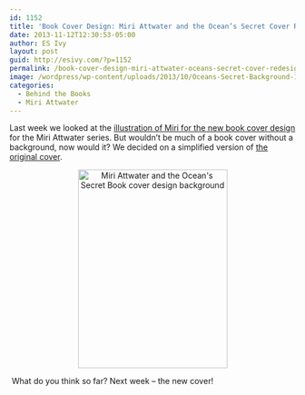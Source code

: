 ```yaml
---
id: 1152
title: 'Book Cover Design: Miri Attwater and the Ocean’s Secret Cover Redesign, part 5, background'
date: 2013-11-12T12:30:53-05:00
author: ES Ivy
layout: post
guid: http://esivy.com/?p=1152
permalink: /book-cover-design-miri-attwater-oceans-secret-cover-redesign-part-5/
image: /wordpress/wp-content/uploads/2013/10/Oceans-Secret-Background-150-x-150.jpg
categories:
  - Behind the Books
  - Miri Attwater
---
```

Last week we looked at the <a href="http://esivy.com/?p=1144" target="_blank">illustration of Miri for the new book cover design</a> for the Miri Attwater series. But wouldn&#8217;t be much of a book cover without a background, now would it? We decided on a simplified version of <a href="http://esivy.com/wordpress/wp-content/uploads/2012/10/underwater_1250x200013-e1349278127252.jpg" target="_blank">the original cover</a>.<!--more-->

<p style="text-align: center;">
  <img class="aligncenter size-full wp-image-1148" alt="Miri Attwater and the Ocean's Secret Book cover design background" src="http://esivy.com/wordpress/wp-content/uploads/2013/10/Oceans-Secret-Background-263-x-350.jpg" width="263" height="350" srcset="https://esivy.com/wordpress/wp-content/uploads/2013/10/Oceans-Secret-Background-263-x-350.jpg 263w, https://esivy.com/wordpress/wp-content/uploads/2013/10/Oceans-Secret-Background-263-x-350-225x300.jpg 225w" sizes="(max-width: 263px) 100vw, 263px" />
</p>

 What do you think so far? Next week &#8211; the new cover!